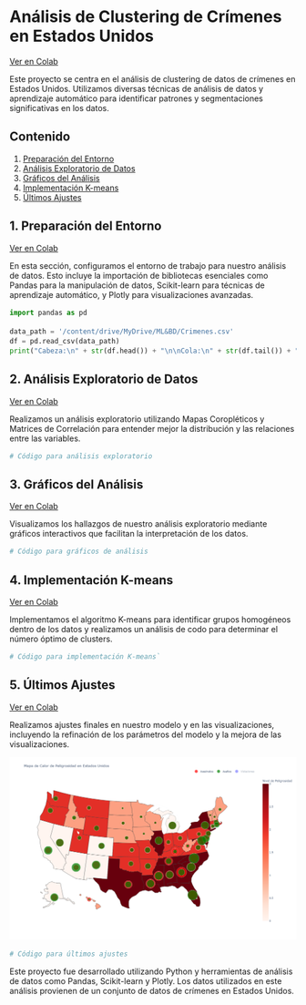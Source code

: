 # Análisis de Clustering de Crímenes en Estados Unidos
[Ver en Colab](https://colab.research.google.com/drive/1WEvdCfzpRILzdbXnr9GRtEmGUZK0vrmW?usp=sharing)

Este proyecto se centra en el análisis de clustering de datos de crímenes en Estados Unidos. Utilizamos diversas técnicas de análisis de datos y aprendizaje automático para identificar patrones y segmentaciones significativas en los datos.

## Contenido
1. [Preparación del Entorno](#1-preparación-del-entorno)
2. [Análisis Exploratorio de Datos](#2-análisis-exploratorio-de-datos)
3. [Gráficos del Análisis](#3-gráficos-del-análisis)
4. [Implementación K-means](#4-implementación-k-means)
5. [Últimos Ajustes](#5-últimos-ajustes)

## 1. Preparación del Entorno
[Ver en Colab](https://colab.research.google.com/drive/1WEvdCfzpRILzdbXnr9GRtEmGUZK0vrmW?usp=sharing)

En esta sección, configuramos el entorno de trabajo para nuestro análisis de datos. Esto incluye la importación de bibliotecas esenciales como Pandas para la manipulación de datos, Scikit-learn para técnicas de aprendizaje automático, y Plotly para visualizaciones avanzadas.

```python
import pandas as pd

data_path = '/content/drive/MyDrive/ML&BD/Crimenes.csv'
df = pd.read_csv(data_path)
print("Cabeza:\n" + str(df.head()) + "\n\nCola:\n" + str(df.tail()) + "\n\nDescripción:\n" + str(df.describe()))
```

## 2. Análisis Exploratorio de Datos
[Ver en Colab](https://colab.research.google.com/drive/1WEvdCfzpRILzdbXnr9GRtEmGUZK0vrmW?usp=sharing)

Realizamos un análisis exploratorio utilizando Mapas Coropléticos y Matrices de Correlación para entender mejor la distribución y las relaciones entre las variables.

```python
# Código para análisis exploratorio
```

## 3. Gráficos del Análisis
[Ver en Colab](https://colab.research.google.com/drive/1WEvdCfzpRILzdbXnr9GRtEmGUZK0vrmW?usp=sharing)

Visualizamos los hallazgos de nuestro análisis exploratorio mediante gráficos interactivos que facilitan la interpretación de los datos.

```python	
# Código para gráficos de análisis
```
## 4. Implementación K-means
[Ver en Colab](https://colab.research.google.com/drive/1WEvdCfzpRILzdbXnr9GRtEmGUZK0vrmW?usp=sharing)

Implementamos el algoritmo K-means para identificar grupos homogéneos dentro de los datos y realizamos un análisis de codo para determinar el número óptimo de clusters.

```python
# Código para implementación K-means`
```

## 5. Últimos Ajustes
[Ver en Colab](https://colab.research.google.com/drive/1WEvdCfzpRILzdbXnr9GRtEmGUZK0vrmW?usp=sharing)

Realizamos ajustes finales en nuestro modelo y en las visualizaciones, incluyendo la refinación de los parámetros del modelo y la mejora de las visualizaciones.

![Gráfico de Datos](newplot.png)

```python
# Código para últimos ajustes
```

Este proyecto fue desarrollado utilizando Python y herramientas de análisis de datos como Pandas, Scikit-learn y Plotly. Los datos utilizados en este análisis provienen de un conjunto de datos de crímenes en Estados Unidos.